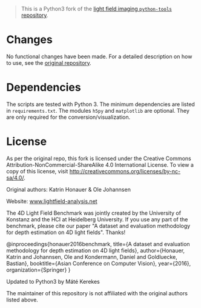 > This is a Python3 fork of the [light field imaging `python-tools` repository](https://github.com/lightfield-analysis/python-tools).

# Changes

No functional changes have been made. For a detailed description on how to use, see the [original repository](https://github.com/lightfield-analysis/python-tools).

# Dependencies

The scripts are tested with Python 3. The minimum dependencies are listed in `requirements.txt`. The modules `h5py` and `matplotlib` are optional. They are only required for the conversion/visualization.


# License
As per the original repo, this fork is licensed under the Creative Commons Attribution-NonCommercial-ShareAlike 4.0 International License. 
To view a copy of this license, visit http://creativecommons.org/licenses/by-nc-sa/4.0/. 
 
Original authors: Katrin Honauer & Ole Johannsen 

Website: www.lightfield-analysis.net 


The 4D Light Field Benchmark was jointly created by the University of Konstanz and the HCI at Heidelberg University. If you use any part of the benchmark, please cite our paper "A dataset and evaluation methodology for depth estimation on 4D light fields". Thanks! 
 
 @inproceedings{honauer2016benchmark, 
 title={A dataset and evaluation methodology for depth estimation on 
 4D light fields}, 
 author={Honauer, Katrin and Johannsen, Ole and Kondermann, Daniel 
 and Goldluecke, Bastian}, 
 booktitle={Asian Conference on Computer Vision}, 
 year={2016}, 
 organization={Springer} 
 } 


Updated to Python3 by Máté Kerekes

The maintainer of this repository is not affiliated with the original authors listed above.

